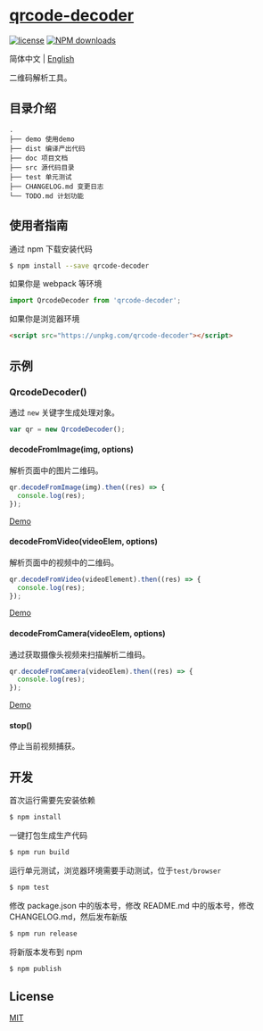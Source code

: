 # [qrcode-decoder](https://github.com/yugasun/qrcode-decoder)

[![license](https://img.shields.io/badge/license-MIT-blue.svg)](https://github.com/yugasun/qrcode-decoder/blob/master/LICENSE)
[![NPM downloads](http://img.shields.io/npm/dm/qrcode-decoder.svg?style=flat-square)](http://www.npmtrends.com/qrcode-decoder)

简体中文 | [English](./README.md)

二维码解析工具。

## 目录介绍

```
.
├── demo 使用demo
├── dist 编译产出代码
├── doc 项目文档
├── src 源代码目录
├── test 单元测试
├── CHANGELOG.md 变更日志
└── TODO.md 计划功能
```

## 使用者指南

通过 npm 下载安装代码

```bash
$ npm install --save qrcode-decoder
```

如果你是 webpack 等环境

```js
import QrcodeDecoder from 'qrcode-decoder';
```

如果你是浏览器环境

```html
<script src="https://unpkg.com/qrcode-decoder"></script>
```

## 示例

### QrcodeDecoder()

通过 `new` 关键字生成处理对象。

```javascript
var qr = new QrcodeDecoder();
```

#### decodeFromImage(img, options)

解析页面中的图片二维码。

```javascript
qr.decodeFromImage(img).then((res) => {
  console.log(res);
});
```

[Demo](./demo/image.html)

#### decodeFromVideo(videoElem, options)

解析页面中的视频中的二维码。

```javascript
qr.decodeFromVideo(videoElement).then((res) => {
  console.log(res);
});
```

[Demo](./demo/video.html)

#### decodeFromCamera(videoElem, options)

通过获取摄像头视频来扫描解析二维码。

```javascript
qr.decodeFromCamera(videoElem).then((res) => {
  console.log(res);
});
```

[Demo](./demo/camera.html)

#### stop()

停止当前视频捕获。

## 开发

首次运行需要先安装依赖

```bash
$ npm install
```

一键打包生成生产代码

```bash
$ npm run build
```

运行单元测试，浏览器环境需要手动测试，位于`test/browser`

```bash
$ npm test
```

修改 package.json 中的版本号，修改 README.md 中的版本号，修改 CHANGELOG.md，然后发布新版

```bash
$ npm run release
```

将新版本发布到 npm

```bash
$ npm publish
```

## License

[MIT](./LICENSE)
